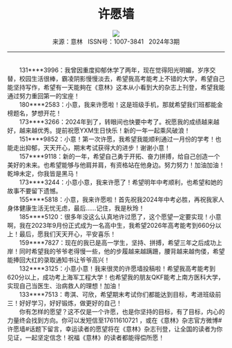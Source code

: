 # <center>许愿墙</center>

<div align=center><img src="http://fslib.vip.qikan.cn/img.ashx?key=%d7%f7%d5%df%a3%ba"></div>

<center>来源：意林   ISSN号：1007-3841   2024年3期</center>

* * *

<br>　　131\*\*\*\*3996：我曾因重度抑郁休学了两年，现在觉得阳光明媚，岁序交替，校园生活很棒，霸凌阴影慢慢淡去，希望我高考能考上不错的大学，希望自己能坚持写作，希望有一天能夠在《意林》这本从小看到大的杂志上刊登，希望我能通过努力重回第一的宝座！  
　　180\*\*\*\*2583：小意，我来许愿啦！这是班级手机，那就希望我们班都能金榜题名，梦想开花！  
　　173\*\*\*\*3266：2024年到了，转眼间也快要中考了。祝愿我的成绩越来越好，越来越优秀。提前祝愿YXM生日快乐！新的一年一起乘风破浪！  
　　151\*\*\*\*9852：小意！第一次许愿，我希望我能顺利通过一月份的学考！也能走出抑郁，天天开心，期末考试获得大的进步！谢谢小意！  
　　157\*\*\*\*9118：新的一年，希望自己勇于开拓、奋力拼搏，给自己创造一个美好的未来。也希望能够与他肩并肩，有资格站在他身边。努力努力！加油加油！乾坤未定，你我皆是黑马！  
　　173\*\*\*\*3244：小意小意，我来许愿了！希望明年中考顺利，也希望和她的故事不要留下遗憾。  
　　155\*\*\*\*5818：小意，我来许愿啦！首先祝我2024年中考必胜，再祝我家人身体健康生活无忧无虑，最后……记住，我是秋玲！  
　　185\*\*\*\*5120：很多年没这么认真地许过愿了，这个愿望一定要实现！小意啊，我在2023年9月份正式成为一名高中生，我希望2026年高考能考到660分以上！最后，愿我们天天开心，平安喜乐！  
　　159\*\*\*\*7827：现在的我已是高一学生，坚持、拼搏，希望三年之后成功上岸！同时希望我的爷爷老得慢一些，他的步履越来越蹒跚，腰背越来越佝偻，希望能捧回大红的录取通知书让爷爷高兴！  
　　132\*\*\*\*3125：小意小意！我来很灵的许愿墙投稿啦！希望我高考能考到620分以上，成功考上海军工程大学！也希望我的朋友QKF能考上南方医科大学，实现自己当医生、治病救人的理想！加油！  
　　133\*\*\*\*7513：粤淇、可欣，希望期末考试你们都能达到目标，考进班级前三！好好学习，好好锻炼，做更好的自己！  
　　你有怎样的愿望？这不仅是一个许愿，也是你坚持的目标，有了目标，内心的力量终会找到方向。你可以发短信至17611610721 ，或在《意林》杂志官方微博#许愿墙#话题下留言，幸运读者的愿望将在《意林》杂志刊登，让全国的读者为你见证，一起坚定信念！祝福《意林》的读者都能得偿所愿！
